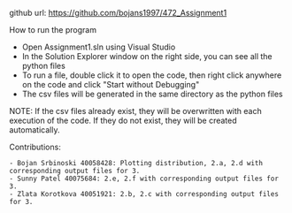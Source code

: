 github url: https://github.com/bojans1997/472_Assignment1

How to run the program

- Open Assignment1.sln using Visual Studio
- In the Solution Explorer window on the right side, you can see all the python files
- To run a file, double click it to open the code, then right click anywhere on the code and click "Start without Debugging"
- The csv files will be generated in the same directory as the python files

NOTE: If the csv files already exist, they will be overwritten with each execution of the code. If they do not exist, they will be created automatically.

Contributions:

	- Bojan Srbinoski 40058428: Plotting distribution, 2.a, 2.d with corresponding output files for 3.
	- Sunny Patel 40075684: 2.e, 2.f with corresponding output files for 3.
	- Zlata Korotkova 40051921: 2.b, 2.c with corresponding output files for 3. 